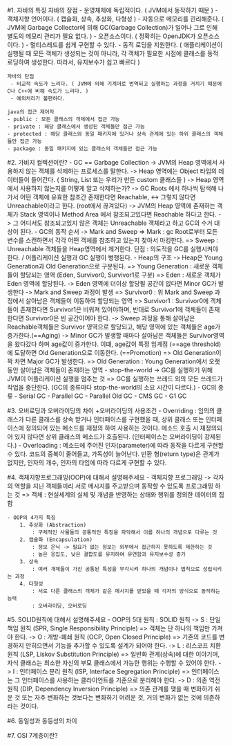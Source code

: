 #1. 자바의 특징
     자바의 장점
     - 운영체제에 독립적이다. ( JVM에서 동작하기 때문 )
     - 객체지향 언어이다. ( 캡슐화, 상속, 추상화, 다형성 )
     - 자동으로 메모리를 괸리해준다. ( JVM에 Garbage Collector에 의해 GC(Garbage Collection)가 일어나 그로 인해 별도의 메모리 관리가 필요 없다. )
     - 오픈소스이다. ( 정확히는 OpenJDK가 오픈소스이다. )
     - 멀티스레드를 쉽게 구현할 수 있다.
     - 동적 로딩을 지원한다. ( 애플리케이션이 실행될 때 모든 객체가 생성되는 것이 아니라, 
                              각 객체가 필요한 시점에 클래스를 동적 로딩하여 생성한다. 
                              따라서, 유지보수가 쉽고 빠르다 )
    
    자바의 단점
     - 비교적 속도가 느리다. ( JVM에 의해 기계어로 번역되고 실행하는 과정을 거치기 때문에 C나 C++에 비해 속도가 느리다. )
     - 예외처리가 불편하다.

    java의 접근 제어자
    - public : 모든 클래스의 객체에서 접근 가능
    - private : 해당 클래스에서 생성된 객체들만 접근 가능
    - protected : 해당 클래스와 동일 패키지에 있거나 상속 관계에 있는 하위 클래스의 객체들만 접근 가능
    - package : 동일 패키지에 있는 클래스의 객체들만 접근 가능


#2. 가비지 컬렉션이란?
    - GC == Garbage Collection
        ->  JVM의 Heap 영역에서 사용하지 않는 객체를 삭제하는 프로세스를 말한다.
            -> Heap 영역에는 Object 타입의 데이터들이 들어간다. ( String, List 또는 우리가 만든 custom 클래스들 )
        -> Heap 영역에서 사용하지 않는지를 어떻게 알고 삭제하는가?
            -> GC Roots 에서 하나씩 탐색해 나가서 어떤 객체에 유효한 참조간 존재한다면 Reachable, <-> 그렇지 않다면 Unreachable이라고 한다. (root에서 끊겨있다) 
            -> JVM의 Heap 영역에 존재하는 객체가 Stack 영역이나 Method Area 에서 참조되고있다면 Reachable 하다고 한다.
            -> 그 어디서도 참조되고있지 않은 객체는 Unreachable 객체라고 하고 GC의 수거 대상이 된다.
    - GC의 동작 순서
        -> Mark and Sweep
            => Mark : gc Root로부터 모든 변수를 스캔하면서 각각 어떤 객체를 참조하고 있는지 찾아서 마킹한다.
            => Sweep : Unreachable 객체들을 Heap영역에서 제거한다.
            단점 : 의도적을 GC를 실행시켜야 한다. / 어플리케이션 실행과 GC 실행이 병행된다.
    - Heap의 구조
        -> Heap은 Young Generation과 Old Generation으로 구분된다.
            => Young Generation : 새로운 객체들이 할당되는 영역 (Eden, Survivor0, Survivor1로 구분)
                => Eden : 새로운 객체가 Eden 영역에 할당된다. -> Eden 영역에 더이상 할당될 공간이 없다면 Minor GC가 발생한다 -> Mark and Sweep 과정이 발생
                => Survivor0 : 위 Mark and Sweep 과정에서 살아남은 객체들이 이동하여 할당되는 영역
                => Survivor1 : Survivor0에 객체들이 존재한다면 Survivor1은 비워져 있어야하며, 반대로 Survivor1에 객체들이 존재한다면 Survivor0은 빈 공간이어야 한다.
                    -> Sweep 과정을 통해 살아남은 Reachable객체들은 Survivor 영역으로 할당되고, 해당 영역에 있는 객체들은 age가 증가한다.(==Aging)
                    -> Minor GC가 발생할 때마다 살아남은 객체들은 Survivor영역을 왔다갔다 하며 age값이 증가한다.
                    이떄, age값이 특정 임계점 (==age threshold)에 도달하면 Old Generation으로 이동한다. (==Promotion)
                        => Old Generation이 꽉 차면 Major GC가 발생한다.
            => Old Generation : Young Generation에서 오랫동안 살아남은 객체들이 존재하는 영역
    - stop-the-world
        -> GC를 실행하기 위해 JVM이 어플리케이션 실행을 멈추는 것
            => GC를 실행하는 쓰레드 외의 모든 쓰레드가 작업을 중단한다. (GC의 종류마다 stop-the-world의 소요 시간이 다르다.)
    - GC의 종류
        - Serial GC
        - Parallel GC
        - Parallel Old GC
        - CMS GC
        - G1 GC

#3. 오버로딩과 오버라이딩의 차이 +오버라이딩의 사용조건
    - Overriding
        : 임의의 클래스가 다른 클래스를 상속 받거나 인터페이스를 구현했을 때, 상위 클래스 또는 인터페이스에 정의되어 있는 메소드를 재정의 하여 사용하는 것이다. 
          메소드 호출 시 재정의되어 있지 않다면 상위 클래스의 메소드가 호출된다. (인터페이스는 오버라이딩이 강제된다.)
    - Overloading
        : 메소드에 주어진 인자(parameter)에 따라 동작을 다르게 구현할 수 있다. 코드의 중복이 줄어들고, 가독성이 늘어난다. 
          반환 형(return type)은 관계가 없지만, 인자의 개수, 인자의 타입에 따라 다르게 구현할 수 있다.

#4. 객체지향프로그래밍(OOP)에 대해서 설명해주세요
    - 객체지향 프로그래밍
        -> 각자의 역할을 지닌 객체들끼리 서로 메시지를 주고받으며 동작할 수 있도록 프로그래밍 하는 것
            => 객체
                : 현실세계의 실체 및 개념을 반영하는 상태와 행위를 정의한 데이터의 집합

    - OOP의 4가지 특징
        1. 추상화 (Abstraction)
            : 구체적인 사물들의 공통적인 특징을 파악해서 이를 하나의 개념으로 다루는 것
        2. 캡슐화 (Encapsulation)
            : 정보 은닉 -> 필요가 없는 정보는 외부에서 접근하지 못하도록 제한하는 것
            : 높은 응집도, 낮은 결합도를 유지하여 유연함과 유지보수성 증가
        3. 상속
            : 여러 개체들이 가진 공통된 특성을 부각시켜 하나의 개념이나 법칙으로 성립시키는 과정
        4. 다형성
            : 서로 다른 클래스의 객체가 같은 메시지를 받았을 때 각자의 방식으로 동작하는 능력
            : 오버라이딩, 오버로딩

#5. SOLID원칙에 대해서 설명해주세요
    - OOP의 5대 원칙 : SOLID 원칙
        -> S : 단일 책임 원칙 (SPR, Single Responsibility Principle)
            => 객체는 단 하나의 책임만 가져야 한다.
        -> O : 개방-폐쇄 원칙 (OCP, Open Closed Principle)
            => 기존의 코드를 변경하지 안히으면서 기능을 추가할 수 있도록 설계가 되어야 한다.
        -> L : 리스코프 치환 원칙 (LSP, Liskov Substitution Principle)
            => 일반화 관계(상속)에 대한 이야기며, 자식 클래스는 최소한 자신의 부모 클래스에서 가능한 행위는 수행할 수 있어야 한다.
        -> I : 인터페이스 분리 원칙 (ISP, Interface Segregation Principle)
            => 인터페이스는 그 인터페이스를 사용하는 클라이언트를 기준으로 분리해야 한다.
        -> D : 의존 역전 원칙 (DIP, Dependency Inversion Principle)
            => 의존 관계를 맺을 때 변화하기 쉬운 것 또는 자주 변화하는 것보다는 변화하기 어려운 것, 거의 변화가 없는 것에 의존하라는 것이다.


#6. 동일성과 동등성의 차이


#7. OSI 7계층이란?

